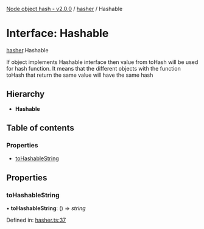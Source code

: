 [Node object hash - v2.0.0](../README.md) / [hasher](../modules/hasher.md) / Hashable

# Interface: Hashable

[hasher](../modules/hasher.md).Hashable

If object implements Hashable interface then value from toHash
will be used for hash function. It means that the different objects
with the function toHash that return the same value will have the same hash

## Hierarchy

- **Hashable**

## Table of contents

### Properties

- [toHashableString](hasher.hashable.md#tohashablestring)

## Properties

### toHashableString

• **toHashableString**: () => _string_

Defined in: [hasher.ts:37](https://github.com/SkeLLLa/node-object-hash/blob/77b6001/src/hasher.ts#L37)
